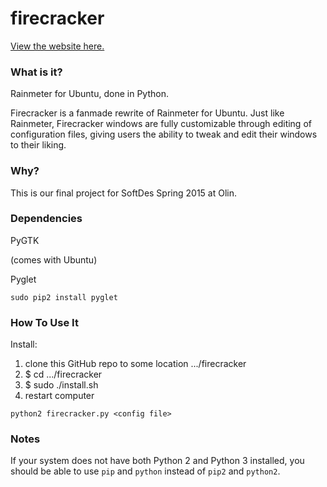 # firecracker

[View the website here.](http://joeylmaalouf.github.io/firecracker/)


### What is it?

Rainmeter for Ubuntu, done in Python.

Firecracker is a fanmade rewrite of Rainmeter for Ubuntu. Just like Rainmeter, Firecracker windows are fully customizable through editing of configuration files, giving users the ability to tweak and edit their windows to their liking.


### Why?

This is our final project for SoftDes Spring 2015 at Olin.


### Dependencies
PyGTK

(comes with Ubuntu)

Pyglet

`sudo pip2 install pyglet`


### How To Use It

Install:

1.  clone this GitHub repo to some location .../firecracker
2.  $ cd .../firecracker
3.  $ sudo ./install.sh
4.  restart computer

`python2 firecracker.py <config file>`


### Notes

If your system does not have both Python 2 and Python 3 installed, you should be able to use `pip` and `python` instead of `pip2` and `python2`.
